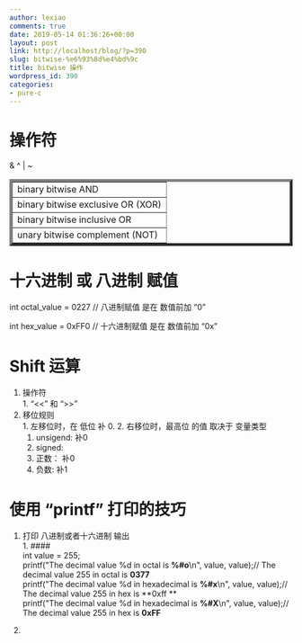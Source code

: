 ```yaml
---
author: lexiao
comments: true
date: 2019-05-14 01:36:26+00:00
layout: post
link: http://localhost/blog/?p=390
slug: bitwise-%e6%93%8d%e4%bd%9c
title: bitwise 操作
wordpress_id: 390
categories:
- pure-c
---
```


# 操作符

<table border="5" > <tbody > <tr > &
<td >binary bitwise AND
</td></tr> <tr > ^
<td >binary bitwise exclusive OR (XOR)
</td></tr> <tr > |
<td >binary bitwise inclusive OR
</td></tr> <tr > ~
<td >unary bitwise complement (NOT)
</td></tr></table>

# 十六进制 或 八进制 赋值

int octal_value = 0227 // 八进制赋值 是在 数值前加 “0”

int hex_value = 0xFF0 // 十六进制赋值 是在 数值前加 “0x”

# Shift 运算

  1. 操作符  
    1. “<<” 和 “>>”
  2. 移位规则  
    1. 左移位时，在 低位 补 0.
    2. 右移位时，最高位 的值 取决于 变量类型  
      1. unsigend: 补0
      2. signed:  
        1. 正数： 补0
        2. 负数: 补1

# 使用 “printf” 打印的技巧

  1. 打印 八进制或者十六进制 输出  
    1. ####   
int value = 255;  
printf("The decimal value %d in octal is **%#o**\n", value, value);// The decimal value 255 in octal is **0377**  
printf("The decimal value %d in hexadecimal is **%#x**\n", value, value);// The decimal value 255 in hex is **0xff **  
printf("The decimal value %d in hexadecimal is **%#X**\n", value, value);// The decimal value 255 in hex is **0xFF**  

    
        

  2. 
